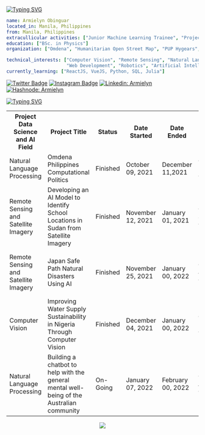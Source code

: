 

[![Typing SVG](https://readme-typing-svg.herokuapp.com?color=%2336BCF7&size=26&vCenter=true&lines=Hello+there!+)](https://git.io/typing-svg)


```yaml
name: Armielyn Obinguar
located_in: Manila, Philippines
from: Manila, Philippines
extracullicular activities: ["Junior Machine Learning Trainee", "Project Collaborator", "OSM Champion Community Project Leader Trainee"] 
education: ["BSc. in Physics"]
organization: ["Omdena", "Humanitarian Open Street Map", "PUP Hygears", "Smart CT+BNHR"

technical_interests: ["Computer Vision", "Remote Sensing", "Natural Language Processing", 
                      "Web Development", "Robotics", "Artificial Intelligence and Data Science" ]
currently_learning: ["ReactJS, VueJS, Python, SQL, Julia"]


```

       
 [![Twitter Badge](https://img.shields.io/badge/-@ArmlynObngr-1ca0f1?style=flat-square&labelColor=1ca0f1&logo=twitter&logoColor=white&link=https://twitter.com/ArmlynObngr)](https://twitter.com/ArmlynObngr)  [![Instagram Badge](https://img.shields.io/badge/-@aemytech-D7008A?style=flat-square&labelColor=D7008A&logo=Instagram&logoColor=white&link=https://www.instagram.com/aemytech/)](https://www.instagram.com/aemytech/)
[![Linkedin: Armielyn](https://img.shields.io/badge/-Armielyn-blue?style=flat-square&logo=Linkedin&logoColor=white&link=https://www.linkedin.com/in/armielyn-obinguar-9229561b0/)](https://www.linkedin.com/in/armielyn-obinguar-9229561b0/)
[![Hashnode: Armielyn](https://img.shields.io/badge/-Armielyn-blue?style=flat-square&logo=Hashnode&logoColor=white&link=https://armielyntech.hashnode.dev/)](https://armielyntech.hashnode.dev/)

    



[![Typing SVG](https://readme-typing-svg.herokuapp.com?color=%2336BCF7&size=26&vCenter=true&lines=Check+out+and+see+my+projects+so+far)](https://git.io/typing-svg) 

<table>
  <tr>
    <th>Project Data Science and AI Field</th>
    <th>Project Title</th>
    <th>Status</th>
    <th>Date Started</th>
    <th>Date Ended</th>
    <th>Omdena Chatper</th>
    <th> Role </th>
    
  </tr>
  <tr>
    <td>Natural Language Processing </td>
    <td> Omdena Philippines Computational Politics </td>
    <td>Finished</td>
    <td>October 09, 2021 </td>
    <td>December 11,2021</th>
    <td>Omdena Philippines Chapter </th>
    <td> Task Member, Project Collaborator </td>
  </tr>
  <tr>
    <td>Remote Sensing and Satellite Imagery</td>
    <td>Developing an AI Model to Identify School Locations in Sudan from Satellite Imagery</td>
    <td>Finished</td>
    <td>November 12, 2021 </td>
    <td>January 01, 2021</th>
      <td>Omdena Sudan Chapter </th>
      <td> Task Manager, Junior Machine Learning Engineer </td>
  </tr>
   <td>Remote Sensing and Satellite Imagery</td>
    <td>Japan Safe Path Natural Disasters Using AI</td>
    <td>Finished</td>
    <td>November 25, 2021 </td>
    <td>January 00, 2022</th>
    <td>Omdena Japan Chapter </th>
     <td> Task Manager, Junior Machine Learning Engineer </td>
  </tr>
   </tr>
   <td>Computer Vision</td>
    <td>Improving Water Supply Sustainability in Nigeria Through Computer Vision</td>
    <td>Finished</td>
    <td>December 04, 2021 </td>
    <td>January 00, 2022</th>
    <td>Omdena Nigeria Chapter  </th>
     <td> Task Manager, Junior Machine Learning Engineer </td>
  </tr>
   <tr>
   <td>Natural Language Processing</td>
    <td>Building a chatbot to help with the general mental well-being of the Australian community</td>
    <td>On-Going</td>
    <td>January 07, 2022</td>
    <td>February 00, 2022</th>
    <td>Omdena Australia Chapter  </th>
  <td> Task Manager, Junior Machine Learning Engineer </td>
  </tr>
</table>



<p align="center">
  <img src="https://capsule-render.vercel.app/api?type=waving&color=gradient&height=60&section=footer"/>
</p>




